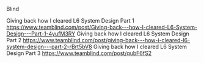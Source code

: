 Blind

Giving back how I cleared L6 System Design Part 1
https://www.teamblind.com/post/Giving-back---how-I-cleared-L6-System-Design---Part-1-4yufM3RY
Giving back how I cleared L6 System Design Part 2
https://www.teamblind.com/post/giving-back---how-i-cleared-l6-system-design---part-2-rBrt5bV8
Giving back how I cleared L6 System Design Part 3
https://www.teamblind.com/post/qubF6fS2

